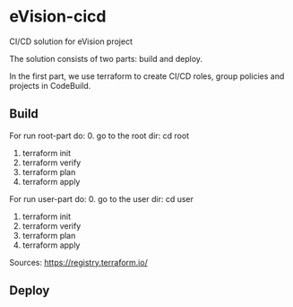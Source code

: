 # eVision-cicd
CI/CD solution for eVision project

The solution consists of two parts: build and deploy.


In the first part, we use terraform to create CI/CD roles, group policies and projects in CodeBuild.

## Build
For run root-part do:
0. go to the root dir: cd root
1. terraform init
2. terraform verify
3. terraform plan
4. terraform apply

For run user-part do:
0. go to the user dir: cd user
1. terraform init
2. terraform verify
3. terraform plan
4. terraform apply

Sources:
https://registry.terraform.io/

## Deploy
